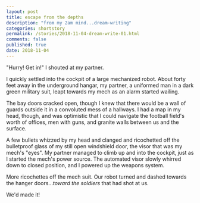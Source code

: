 ```yaml
---
layout: post
title: escape from the depths
description: "from my 2am mind...dream-writing"
categories: shortstory
permalink: /stories/2018-11-04-dream-write-01.html
comments: false
published: true
date: 2018-11-04
---
```


"Hurry! Get in!" I shouted at my partner. 

I quickly settled into the cockpit of a large mechanized robot. About forty feet away in the underground hangar, my partner, a uniformed man in a dark green military suit, leapt towards my mech as an alarm started wailing. 

The bay doors cracked open, though I knew that there would be a wall of guards outside it in a convoluted mess of a hallways. I had a map in my head, though, and was optimistic that I could navigate the football field's worth of offices, men with guns, and granite walls between us and the surface. 

A few bullets whizzed by my head and clanged and ricochetted off the bulletproof glass of my still open windshield door, the visor that was my mech's "eyes". My partner managed to climb up and into the cockpit, just as I started the mech's power source. The automated visor slowly whirred down to closed position, and I powered up the weapons system. 

More ricochettes off the mech suit. Our robot turned and dashed towards the hanger doors...*toward the soldiers* that had shot at us.


We'd made it!
